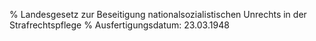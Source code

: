 % Landesgesetz zur Beseitigung nationalsozialistischen Unrechts in der Strafrechtspflege
% Ausfertigungsdatum: 23.03.1948
 
